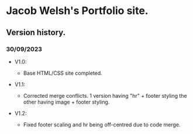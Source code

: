 # Jacob Welsh's Portfolio site.

## Version history.
### 30/09/2023

* V1.0:
   * Base HTML/CSS site completed.

* V1.1:
  * Corrected merge conflicts. 1 version having "hr" + footer styling the other having image + footer styling.

* V1.2:
  * Fixed footer scaling and hr being off-centred due to code merge.
